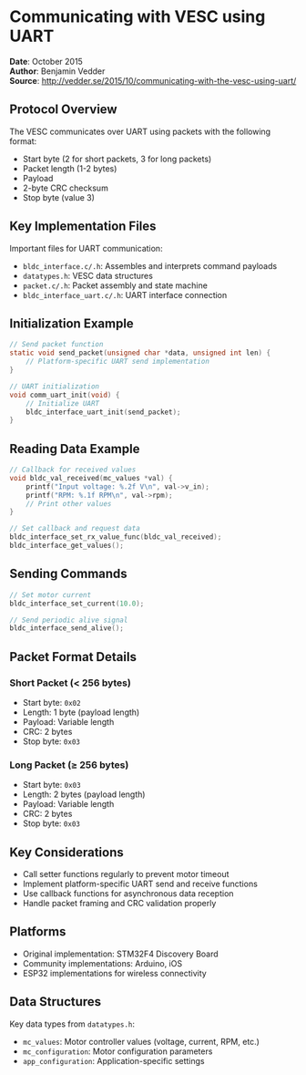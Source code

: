# Communicating with VESC using UART

**Date**: October 2015  
**Author**: Benjamin Vedder  
**Source**: http://vedder.se/2015/10/communicating-with-the-vesc-using-uart/

## Protocol Overview

The VESC communicates over UART using packets with the following format:
- Start byte (2 for short packets, 3 for long packets)
- Packet length (1-2 bytes)
- Payload 
- 2-byte CRC checksum
- Stop byte (value 3)

## Key Implementation Files

Important files for UART communication:
- `bldc_interface.c/.h`: Assembles and interprets command payloads
- `datatypes.h`: VESC data structures
- `packet.c/.h`: Packet assembly and state machine
- `bldc_interface_uart.c/.h`: UART interface connection

## Initialization Example

```c
// Send packet function
static void send_packet(unsigned char *data, unsigned int len) {
    // Platform-specific UART send implementation
}

// UART initialization 
void comm_uart_init(void) {
    // Initialize UART
    bldc_interface_uart_init(send_packet);
}
```

## Reading Data Example

```c
// Callback for received values
void bldc_val_received(mc_values *val) {
    printf("Input voltage: %.2f V\n", val->v_in);
    printf("RPM: %.1f RPM\n", val->rpm);
    // Print other values
}

// Set callback and request data
bldc_interface_set_rx_value_func(bldc_val_received);
bldc_interface_get_values();
```

## Sending Commands

```c
// Set motor current
bldc_interface_set_current(10.0);

// Send periodic alive signal
bldc_interface_send_alive();
```

## Packet Format Details

### Short Packet (< 256 bytes)
- Start byte: `0x02`
- Length: 1 byte (payload length)
- Payload: Variable length
- CRC: 2 bytes
- Stop byte: `0x03`

### Long Packet (≥ 256 bytes)
- Start byte: `0x03`
- Length: 2 bytes (payload length)
- Payload: Variable length
- CRC: 2 bytes
- Stop byte: `0x03`

## Key Considerations

- Call setter functions regularly to prevent motor timeout
- Implement platform-specific UART send and receive functions
- Use callback functions for asynchronous data reception
- Handle packet framing and CRC validation properly

## Platforms

- Original implementation: STM32F4 Discovery Board
- Community implementations: Arduino, iOS
- ESP32 implementations for wireless connectivity

## Data Structures

Key data types from `datatypes.h`:
- `mc_values`: Motor controller values (voltage, current, RPM, etc.)
- `mc_configuration`: Motor configuration parameters
- `app_configuration`: Application-specific settings